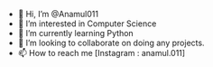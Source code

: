 - 👋 Hi, I’m @Anamul011
- 👀 I’m interested in Computer Science 
- 🌱 I’m currently learning Python 
- 💞️ I’m looking to collaborate on doing any projects.
- 📫 How to reach me [Instagram : anamul.011]

<!---
Anamul011/Anamul011 is a ✨ special ✨ repository because its `README.md` (this file) appears on your GitHub profile.
You can click the Preview link to take a look at your changes.
--->
